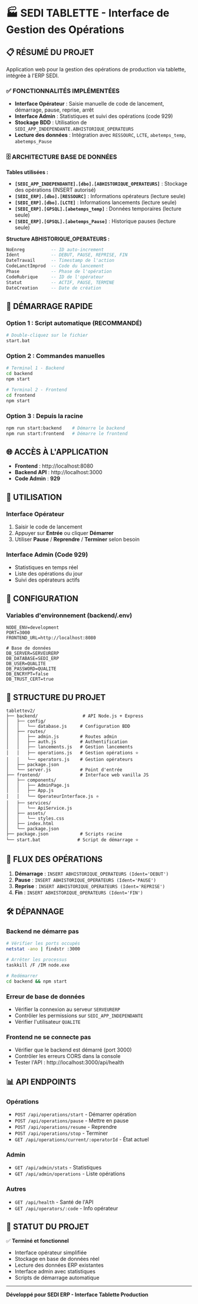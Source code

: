 # 🏭 SEDI TABLETTE - Interface de Gestion des Opérations

## 📋 **RÉSUMÉ DU PROJET**

Application web pour la gestion des opérations de production via tablette, intégrée à l'ERP SEDI.

### ✅ **FONCTIONNALITÉS IMPLÉMENTÉES**

- **Interface Opérateur** : Saisie manuelle de code de lancement, démarrage, pause, reprise, arrêt
- **Interface Admin** : Statistiques et suivi des opérations (code 929)
- **Stockage BDD** : Utilisation de `SEDI_APP_INDEPENDANTE.ABHISTORIQUE_OPERATEURS`
- **Lecture des données** : Intégration avec `RESSOURC`, `LCTE`, `abetemps_temp`, `abetemps_Pause`

### 🗄️ **ARCHITECTURE BASE DE DONNÉES**

**Tables utilisées :**
- **`[SEDI_APP_INDEPENDANTE].[dbo].[ABHISTORIQUE_OPERATEURS]`** : Stockage des opérations (INSERT autorisé)
- **`[SEDI_ERP].[dbo].[RESSOURC]`** : Informations opérateurs (lecture seule)
- **`[SEDI_ERP].[dbo].[LCTE]`** : Informations lancements (lecture seule)
- **`[SEDI_ERP].[GPSQL].[abetemps_temp]`** : Données temporaires (lecture seule)
- **`[SEDI_ERP].[GPSQL].[abetemps_Pause]`** : Historique pauses (lecture seule)

**Structure ABHISTORIQUE_OPERATEURS :**
```sql
NoEnreg          -- ID auto-increment
Ident            -- DEBUT, PAUSE, REPRISE, FIN
DateTravail      -- Timestamp de l'action
CodeLanctImprod  -- Code du lancement
Phase            -- Phase de l'opération
CodeRubrique     -- ID de l'opérateur
Statut           -- ACTIF, PAUSE, TERMINE
DateCreation     -- Date de création
```

## 🚀 **DÉMARRAGE RAPIDE**

### **Option 1 : Script automatique (RECOMMANDÉ)**
```bash
# Double-cliquez sur le fichier
start.bat
```

### **Option 2 : Commandes manuelles**
```bash
# Terminal 1 - Backend
cd backend
npm start

# Terminal 2 - Frontend  
cd frontend
npm start
```

### **Option 3 : Depuis la racine**
```bash
npm run start:backend    # Démarre le backend
npm run start:frontend   # Démarre le frontend
```

## 🌐 **ACCÈS À L'APPLICATION**

- **Frontend** : http://localhost:8080
- **Backend API** : http://localhost:3000
- **Code Admin** : **929**

## 📱 **UTILISATION**

### **Interface Opérateur**
1. Saisir le code de lancement
2. Appuyer sur **Entrée** ou cliquer **Démarrer**
3. Utiliser **Pause** / **Reprendre** / **Terminer** selon besoin

### **Interface Admin (Code 929)**
- Statistiques en temps réel
- Liste des opérations du jour
- Suivi des opérateurs actifs

## 🔧 **CONFIGURATION**

### **Variables d'environnement (backend/.env)**
```env
NODE_ENV=development
PORT=3000
FRONTEND_URL=http://localhost:8080

# Base de données
DB_SERVER=SERVEURERP
DB_DATABASE=SEDI_ERP
DB_USER=QUALITE
DB_PASSWORD=QUALITE
DB_ENCRYPT=false
DB_TRUST_CERT=true
```

## 📁 **STRUCTURE DU PROJET**

```
tablettev2/
├── backend/                 # API Node.js + Express
│   ├── config/
│   │   └── database.js     # Configuration BDD
│   ├── routes/
│   │   ├── admin.js        # Routes admin
│   │   ├── auth.js         # Authentification
│   │   ├── lancements.js   # Gestion lancements
│   │   ├── operations.js   # Gestion opérations ⭐
│   │   └── operators.js    # Gestion opérateurs
│   ├── package.json
│   └── server.js           # Point d'entrée
├── frontend/               # Interface web vanilla JS
│   ├── components/
│   │   ├── AdminPage.js
│   │   ├── App.js
│   │   └── OperateurInterface.js ⭐
│   ├── services/
│   │   └── ApiService.js
│   ├── assets/
│   │   └── styles.css
│   ├── index.html
│   └── package.json
├── package.json            # Scripts racine
└── start.bat              # Script de démarrage ⭐
```

## 🔄 **FLUX DES OPÉRATIONS**

1. **Démarrage** : `INSERT ABHISTORIQUE_OPERATEURS (Ident='DEBUT')`
2. **Pause** : `INSERT ABHISTORIQUE_OPERATEURS (Ident='PAUSE')`
3. **Reprise** : `INSERT ABHISTORIQUE_OPERATEURS (Ident='REPRISE')`
4. **Fin** : `INSERT ABHISTORIQUE_OPERATEURS (Ident='FIN')`

## 🛠️ **DÉPANNAGE**

### **Backend ne démarre pas**
```bash
# Vérifier les ports occupés
netstat -ano | findstr :3000

# Arrêter les processus
taskkill /F /IM node.exe

# Redémarrer
cd backend && npm start
```

### **Erreur de base de données**
- Vérifier la connexion au serveur `SERVEURERP`
- Contrôler les permissions sur `SEDI_APP_INDEPENDANTE`
- Vérifier l'utilisateur `QUALITE`

### **Frontend ne se connecte pas**
- Vérifier que le backend est démarré (port 3000)
- Contrôler les erreurs CORS dans la console
- Tester l'API : http://localhost:3000/api/health

## 📊 **API ENDPOINTS**

### **Opérations**
- `POST /api/operations/start` - Démarrer opération
- `POST /api/operations/pause` - Mettre en pause
- `POST /api/operations/resume` - Reprendre
- `POST /api/operations/stop` - Terminer
- `GET /api/operations/current/:operatorId` - État actuel

### **Admin**
- `GET /api/admin/stats` - Statistiques
- `GET /api/admin/operations` - Liste opérations

### **Autres**
- `GET /api/health` - Santé de l'API
- `GET /api/operators/:code` - Info opérateur

## 🎯 **STATUT DU PROJET**

✅ **Terminé et fonctionnel**
- Interface opérateur simplifiée
- Stockage en base de données réel
- Lecture des données ERP existantes
- Interface admin avec statistiques
- Scripts de démarrage automatique

---

**Développé pour SEDI ERP - Interface Tablette Production**
















